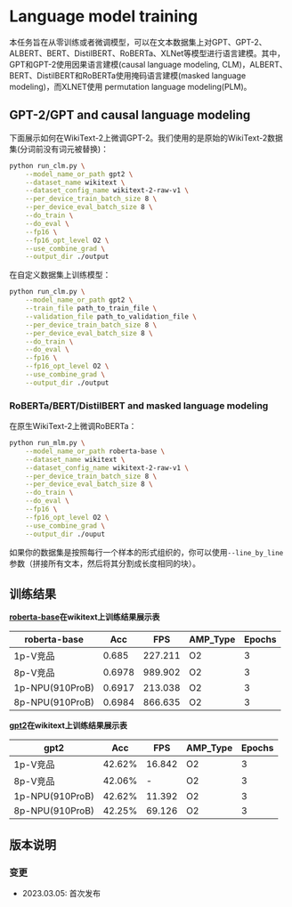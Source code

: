 # Language model training
本任务旨在从零训练或者微调模型，可以在文本数据集上对GPT、GPT-2、ALBERT、BERT、DistilBERT、RoBERTa、XLNet等模型进行语言建模。其中，GPT和GPT-2使用因果语言建模(causal language modeling, CLM)，ALBERT、BERT、DistilBERT和RoBERTa使用掩码语言建模(masked language modeling)，而XLNET使用
permutation language modeling(PLM)。

## GPT-2/GPT and causal language modeling

下面展示如何在WikiText-2上微调GPT-2。我们使用的是原始的WikiText-2数据集(分词前没有词元被替换)：

```bash
python run_clm.py \
    --model_name_or_path gpt2 \
    --dataset_name wikitext \
    --dataset_config_name wikitext-2-raw-v1 \
    --per_device_train_batch_size 8 \
    --per_device_eval_batch_size 8 \
    --do_train \
    --do_eval \
    --fp16 \
    --fp16_opt_level O2 \
    --use_combine_grad \
    --output_dir ./output
```
在自定义数据集上训练模型：

```bash
python run_clm.py \
    --model_name_or_path gpt2 \
    --train_file path_to_train_file \
    --validation_file path_to_validation_file \
    --per_device_train_batch_size 8 \
    --per_device_eval_batch_size 8 \
    --do_train \
    --do_eval \
    --fp16 \
    --fp16_opt_level O2 \
    --use_combine_grad \
    --output_dir ./output
```

### RoBERTa/BERT/DistilBERT and masked language modeling

在原生WikiText-2上微调RoBERTa：

```bash
python run_mlm.py \
    --model_name_or_path roberta-base \
    --dataset_name wikitext \
    --dataset_config_name wikitext-2-raw-v1 \
    --per_device_train_batch_size 8 \
    --per_device_eval_batch_size 8 \
    --do_train \
    --do_eval \
    --fp16 \
    --fp16_opt_level O2 \
    --use_combine_grad \
    --output_dir ./ouput
```
如果你的数据集是按照每行一个样本的形式组织的，你可以使用`--line_by_line`参数（拼接所有文本，然后将其分割成长度相同的块）。

## 训练结果
**[roberta-base](https://huggingface.co/roberta-base)在wikitext上训练结果展示表**

| roberta-base    | Acc    | FPS     | AMP_Type | Epochs |
|-----------------|--------|---------|----------|--------|
| 1p-V竞品          | 0.685  | 227.211 | O2       | 3      |
| 8p-V竞品          | 0.6978 | 989.902 | O2       | 3      |
| 1p-NPU(910ProB) | 0.6917 | 213.038 | O2       | 3      |
| 8p-NPU(910ProB) | 0.6984 | 866.635 | O2       | 3      |

**[gpt2](https://huggingface.co/gpt2)在wikitext上训练结果展示表**

| gpt2            | Acc    | FPS    | AMP_Type | Epochs |
|-----------------|--------|--------|----------|--------|
| 1p-V竞品          | 42.62% | 16.842 | O2       | 3      |
| 8p-V竞品          | 42.06% | -      | O2       | 3      |
| 1p-NPU(910ProB) | 42.62% | 11.392 | O2       | 3      |
| 8p-NPU(910ProB) | 42.25% | 69.126 | O2       | 3      |

## 版本说明
### 变更
- 2023.03.05: 首次发布